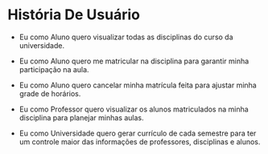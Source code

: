# História De Usuário 

- Eu como Aluno quero visualizar todas as disciplinas do curso da universidade. 

- Eu como Aluno quero me matricular na disciplina para garantir minha participação na aula.  

- Eu como Aluno quero cancelar minha matrícula feita para ajustar minha grade de horários. 

- Eu como Professor quero visualizar os alunos matriculados na minha disciplina para planejar minhas aulas. 

- Eu como Universidade quero gerar currículo de cada semestre para ter um controle maior das informações de professores, disciplinas e alunos. 


